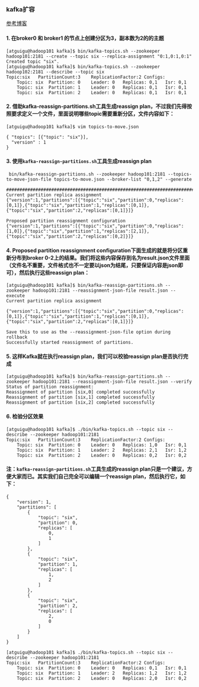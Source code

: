 ### kafka扩容

[参考博客](https://www.iteblog.com/archives/1611.html)

#### 1. 在broker0 和 broker1 的节点上创建分区为3，副本数为2的的主题

```
[atguigu@hadoop101 kafka]$ bin/kafka-topics.sh --zookeeper hadoop101:2181 --create --topic six --replica-assignment "0:1,0:1,0:1"
Created topic "six".
[atguigu@hadoop101 kafka]$ bin/kafka-topics.sh --zookeeper hadoop102:2181 --describe --topic six
Topic:six	PartitionCount:3	ReplicationFactor:2	Configs:
	Topic: six	Partition: 0	Leader: 0	Replicas: 0,1	Isr: 0,1
	Topic: six	Partition: 1	Leader: 0	Replicas: 0,1	Isr: 0,1
	Topic: six	Partition: 2	Leader: 0	Replicas: 0,1	Isr: 0,1

```

#### 2. 借助kafka-reassign-partitions.sh工具生成reassign plan，不过我们先得按照要求定义一个文件，里面说明哪些topic需要重新分区，文件内容如下：

```
[atguigu@hadoop101 kafka]$ vim topics-to-move.json

{ "topics": [{"topic": "six"}],
  "version" : 1
}
```

#### 3. 使用`kafka-reassign-partitions.sh`工具生成reassign plan

````
 bin/kafka-reassign-partitions.sh --zookeeper hadoop101:2181 --topics-to-move-json-file topics-to-move.json --broker-list "0,1,2" --generate
 ########################################################################
Current partition replica assignment
{"version":1,"partitions":[{"topic":"six","partition":0,"replicas":[0,1]},{"topic":"six","partition":1,"replicas":[0,1]},{"topic":"six","partition":2,"replicas":[0,1]}]}

Proposed partition reassignment configuration
{"version":1,"partitions":[{"topic":"six","partition":0,"replicas":[1,0]},{"topic":"six","partition":1,"replicas":[2,1]},{"topic":"six","partition":2,"replicas":[0,2]}]}

````

#### 4. Proposed partition reassignment configuration下面生成的就是将分区重新分布到broker 0-2上的结果。我们将这些内容保存到名为result.json文件里面（文件名不重要，文件格式也不一定要以json为结尾，只要保证内容是json即可），然后执行这些reassign plan：

```
[atguigu@hadoop101 kafka]$ bin/kafka-reassign-partitions.sh --zookeeper hadoop101:2181 --reassignment-json-file result.json --execute
Current partition replica assignment

{"version":1,"partitions":[{"topic":"six","partition":0,"replicas":[0,1]},{"topic":"six","partition":1,"replicas":[0,1]},{"topic":"six","partition":2,"replicas":[0,1]}]}

Save this to use as the --reassignment-json-file option during rollback
Successfully started reassignment of partitions.

```



#### 5. 这样Kafka就在执行reassign plan，我们可以校验reassign plan是否执行完成

```
[atguigu@hadoop101 kafka]$ bin/kafka-reassign-partitions.sh --zookeeper hadoop101:2181 --reassignment-json-file result.json --verify
Status of partition reassignment: 
Reassignment of partition [six,0] completed successfully
Reassignment of partition [six,1] completed successfully
Reassignment of partition [six,2] completed successfully
```

#### 6. 检验分区效果

```
[atguigu@hadoop101 kafka]$ ./bin/kafka-topics.sh --topic six --describe --zookeeper hadoop101:2181
Topic:six	PartitionCount:3	ReplicationFactor:2	Configs:
	Topic: six	Partition: 0	Leader: 0	Replicas: 1,0	Isr: 0,1
	Topic: six	Partition: 1	Leader: 2	Replicas: 2,1	Isr: 1,2
	Topic: six	Partition: 2	Leader: 0	Replicas: 0,2	Isr: 0,2

```

#### 注：`kafka-reassign-partitions.sh`工具生成的reassign plan只是一个建议，方便大家而已。其实我们自己完全可以编辑一个reassign plan，然后执行它，如下：

```
{
    "version": 1, 
    "partitions": [
        {
            "topic": "six", 
            "partition": 0, 
            "replicas": [
                0, 
                1
            ]
        }, 
        {
            "topic": "six", 
            "partition": 1, 
            "replicas": [
                1, 
                2
            ]
        }, 
        {
            "topic": "six", 
            "partition": 2, 
            "replicas": [
                2, 
                0
            ]
        }
    ]
}
```

```
[atguigu@hadoop101 kafka]$ ./bin/kafka-topics.sh --topic six --describe --zookeeper hadoop101:2181
Topic:six	PartitionCount:3	ReplicationFactor:2	Configs:
	Topic: six	Partition: 0	Leader: 0	Replicas: 0,1	Isr: 0,1
	Topic: six	Partition: 1	Leader: 2	Replicas: 1,2	Isr: 1,2
	Topic: six	Partition: 2	Leader: 0	Replicas: 2,0	Isr: 0,2

```




